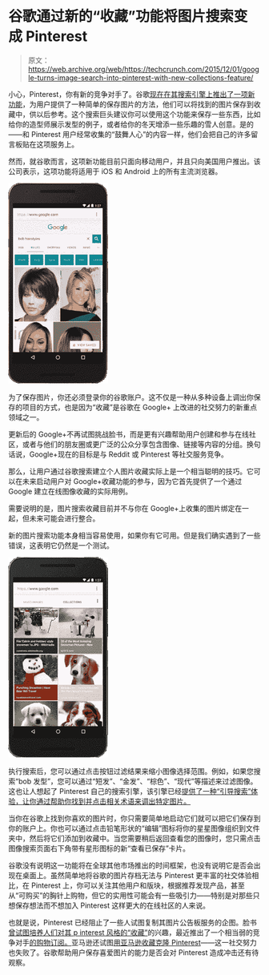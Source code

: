# 谷歌通过新的“收藏”功能将图片搜索变成 Pinterest

> 原文：<https://web.archive.org/web/https://techcrunch.com/2015/12/01/google-turns-image-search-into-pinterest-with-new-collections-feature/>

小心，Pinterest，你有新的竞争对手了。谷歌[现在在其搜索引擎上推出了一项新功能](https://web.archive.org/web/20230308112458/http://insidesearch.blogspot.com/2015/11/easily-get-back-to-images-youve-found.html)，为用户提供了一种简单的保存图片的方法，他们可以将找到的图片保存到收藏中，供以后参考。这个搜索巨头建议你可以使用这个功能来保存一些东西，比如给你的造型师展示发型的例子，或者给你的冬天增添一些乐趣的雪人创意。是的——和 Pinterest 用户经常收集的“鼓舞人心”的内容一样，他们会把自己的许多留言板贴在这项服务上。

然而，就谷歌而言，这项新功能目前只面向移动用户，并且只向美国用户推出。该公司表示，这项功能将适用于 iOS 和 Android 上的所有主流浏览器。

![haircuts images](img/288dadf063ecbe7e8f6551d44896ab53.png)

为了保存图片，你还必须登录你的谷歌账户。这不仅是一种从多种设备上调出你保存的项目的方式，也是因为“收藏”是谷歌在 Google+ 上改进的社交努力的新重点领域之一。

更新后的 Google+不再试图挑战脸书，而是更有兴趣帮助用户创建和参与在线社区，或者与他们的朋友圈或更广泛的公众分享包含图像、链接等内容的分组。换句话说，Google+现在的目标是与 Reddit 或 Pinterest 等社交服务竞争。

那么，让用户通过谷歌搜索建立个人图片收藏实际上是一个相当聪明的技巧。它可以在未来启动用户对 Google+收藏功能的参与，因为它首先提供了一个通过 Google 建立在线图像收藏的实际用例。

需要说明的是，图片搜索收藏目前并不与你在 Google+上收集的图片绑定在一起，但未来可能会进行整合。

新的图片搜索功能本身相当容易使用，如果你有它可用。但是我们确实遇到了一些错误，这表明它仍然是一个测试。

![groups](img/0b9c78b09535a8f949d85f242a1381af.png)

执行搜索后，您可以通过点击按钮过滤结果来缩小图像选择范围。例如，如果您搜索“bob 发型”，您可以通过“短发”、“金发”、“棕色”、“现代”等描述来过滤图像。这也让人想起了 Pinterest 自己的搜索引擎，该引擎已经[提供了一种“引导搜索”体验，让你通过帮助你找到并点击相关术语来调出特定图片。](https://web.archive.org/web/20230308112458/https://techcrunch.com/2014/06/11/pinterest-becomes-more-search-engine-like-with-the-launch-of-guided-search-on-the-web/)

当你在谷歌上找到你喜欢的图片时，你只需要简单地启动它们就可以把它们保存到你的账户上。你也可以通过点击铅笔形状的“编辑”图标将你的星星图像组织到文件夹中，然后将它们添加到收藏中。当您需要稍后返回查看您的图像时，您只需点击图像搜索页面右下角带有星形图标的新“查看已保存”卡片。

谷歌没有说明这一功能将在全球其他市场推出的时间框架，也没有说明它是否会出现在桌面上。虽然简单地将谷歌的图片存档无法与 Pinterest 更丰富的社交体验相比，在 Pinterest 上，你可以关注其他用户和版块，根据推荐发现产品，甚至从“可购买”的胸针上购物，但它的实用性可能会有一些吸引力——特别是对那些只想保存想法而不想加入 Pinterest 这样更大的在线社区的人来说。

也就是说，Pinterest 已经阻止了一些人试图复制其图片公告板服务的企图。脸书[曾试图培养人们对其 p interest 风格的“收藏”](https://web.archive.org/web/20230308112458/https://techcrunch.com/2012/12/19/facebook-pinterest-style-collections/)的兴趣，最近推出了一个相当弱的竞争对手[的购物订阅。](https://web.archive.org/web/20230308112458/https://techcrunch.com/2015/11/30/shop-on-facebook__as-if/)亚马逊还试图[用亚马逊收藏克隆 Pinterest](https://web.archive.org/web/20230308112458/https://techcrunch.com/2013/08/01/amazon-experiments-with-its-own-take-on-pinterest-called-amazon-collections/)——这一社交努力也失败了。谷歌帮助用户保存喜爱图片的能力是否会对 Pinterest 造成冲击还有待观察。